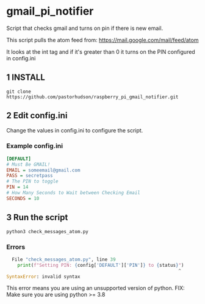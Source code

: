 # gmail_pi_notifier
Script that checks gmail and turns on pin if there is new email.

This script pulls the atom feed from: https://mail.google.com/mail/feed/atom

It looks at the <fullcount>int</fullcount> tag and if it's greater than 0 it turns on the PIN configured in config.ini

## 1 INSTALL
`git clone https://github.com/pastorhudson/raspberry_pi_gmail_notifier.git`

## 2 Edit config.ini
Change the values in config.ini to configure the script.
### Example config.ini
```ini
[DEFAULT]
# Must Be GMAIL!
EMAIL = someemail@gmail.com
PASS = secretpass
# The PIN to toggle
PIN = 14
# How Many Seconds to Wait between Checking Email
SECONDS = 10
```

## 3 Run the script
`python3 check_messages_atom.py`

### Errors

```python
  File "check_messages_atom.py", line 39
    print(f"Setting PIN: {config['DEFAULT']['PIN']} to {status}")
                                                               ^
SyntaxError: invalid syntax
```
This error means you are using an unsupported version of python.
FIX: Make sure you are using python >= 3.8